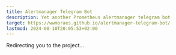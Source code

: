 ```yaml
---
title: Alertmanager Telegram Bot
description: Yet another Prometheus alertmanager telegram bot
target: https://wwmoraes.github.io/alertmanager-telegram-bot/
lastmod: 2024-08-10T20:05:53+02:00
---
```


Redirecting you to the project…
